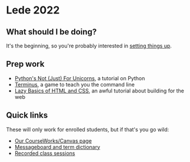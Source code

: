 # Lede 2022

## What should I be doing?

It's the beginning, so you're probably interested in [setting things up](setup/intro.md).

## Prep work

* [Python's Not (Just) For Unicorns](http://littlecolumns.com/learn/python), a tutorial on Python
* [Terminus](https://web.mit.edu/mprat/Public/web/Terminus/Web/main.html), a game to teach you the command line
* [Lazy Basics of HTML and CSS](https://www.youtube.com/watch?v=WO_it0hy0hg&list=PLewNEVDy7gq1vO4fTJe5fJw4u63qiKt0o&index=1), an awful tutorial about building for the web

## Quick links

These will only work for enrolled students, but if that's you go wild:

* [Our CourseWorks/Canvas page](https://courseworks2.columbia.edu/courses/160323)
* [Messageboard and term dictionary](https://edstem.org/us/courses/22888/discussion/1549998)
* [Recorded class sessions](https://courseworks2.columbia.edu/courses/160323/external_tools/17751)
